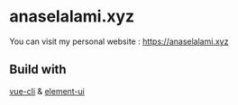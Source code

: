 # anaselalami.xyz
You can visit my personal website : https://anaselalami.xyz

## Build with
[vue-cli](https://github.com/vuejs/vue-cli) & [element-ui](https://github.com/ElemeFE/element)

